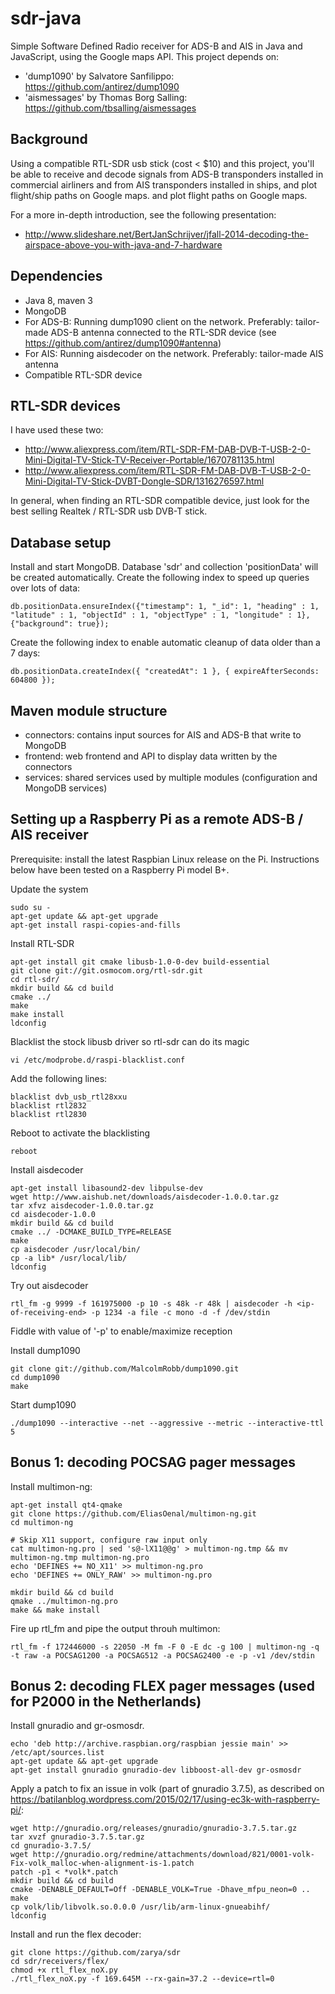 sdr-java
==================
Simple Software Defined Radio receiver for ADS-B and AIS in Java and JavaScript, using the Google maps API.
This project depends on:
* 'dump1090' by Salvatore Sanfilippo: https://github.com/antirez/dump1090
* 'aismessages' by Thomas Borg Salling: https://github.com/tbsalling/aismessages
 
Background
---
Using a compatible RTL-SDR usb stick (cost < $10) and this project, you'll be able to receive and decode signals 
from ADS-B transponders installed in commercial airliners and from AIS transponders installed in ships, and plot
flight/ship paths on Google maps.
 and plot flight paths on Google maps.

For a more in-depth introduction, see the following presentation:
* http://www.slideshare.net/BertJanSchrijver/jfall-2014-decoding-the-airspace-above-you-with-java-and-7-hardware

Dependencies
---
- Java 8, maven 3
- MongoDB
- For ADS-B: Running dump1090 client on the network. Preferably: tailor-made ADS-B antenna connected to the RTL-SDR device (see https://github.com/antirez/dump1090#antenna)
- For AIS: Running aisdecoder on the network. Preferably: tailor-made AIS antenna
- Compatible RTL-SDR device


RTL-SDR devices
---
I have used these two:
* http://www.aliexpress.com/item/RTL-SDR-FM-DAB-DVB-T-USB-2-0-Mini-Digital-TV-Stick-TV-Receiver-Portable/1670781135.html
* http://www.aliexpress.com/item/RTL-SDR-FM-DAB-DVB-T-USB-2-0-Mini-Digital-TV-Stick-DVBT-Dongle-SDR/1316276597.html

In general, when finding an RTL-SDR compatible device, just look for the best selling Realtek / RTL-SDR usb DVB-T stick.


Database setup
---
Install and start MongoDB. Database 'sdr' and collection 'positionData' will be created automatically.
Create the following index to speed up queries over lots of data:
```
db.positionData.ensureIndex({"timestamp": 1, "_id": 1, "heading" : 1, "latitude" : 1, "objectId" : 1, "objectType" : 1, "longitude" : 1}, {"background": true});
```
Create the following index to enable automatic cleanup of data older than a 7 days:
```
db.positionData.createIndex({ "createdAt": 1 }, { expireAfterSeconds: 604800 });
```

Maven module structure
---
* connectors: contains input sources for AIS and ADS-B that write to MongoDB
* frontend: web frontend and API to display data written by the connectors
* services: shared services used by multiple modules (configuration and MongoDB services)


Setting up a Raspberry Pi as a remote ADS-B / AIS receiver
---
Prerequisite: install the latest Raspbian Linux release on the Pi. 
Instructions below have been tested on a Raspberry Pi model B+.

Update the system
```
sudo su -
apt-get update && apt-get upgrade
apt-get install raspi-copies-and-fills
```

Install RTL-SDR
```
apt-get install git cmake libusb-1.0-0-dev build-essential
git clone git://git.osmocom.org/rtl-sdr.git
cd rtl-sdr/
mkdir build && cd build
cmake ../
make
make install
ldconfig
```

Blacklist the stock libusb driver so rtl-sdr can do its magic
```
vi /etc/modprobe.d/raspi-blacklist.conf
```

Add the following lines:
```
blacklist dvb_usb_rtl28xxu
blacklist rtl2832
blacklist rtl2830
```

Reboot to activate the blacklisting
```
reboot
```

Install aisdecoder
```
apt-get install libasound2-dev libpulse-dev
wget http://www.aishub.net/downloads/aisdecoder-1.0.0.tar.gz
tar xfvz aisdecoder-1.0.0.tar.gz
cd aisdecoder-1.0.0
mkdir build && cd build
cmake ../ -DCMAKE_BUILD_TYPE=RELEASE
make
cp aisdecoder /usr/local/bin/
cp -a lib* /usr/local/lib/
ldconfig
```

Try out aisdecoder
```
rtl_fm -g 9999 -f 161975000 -p 10 -s 48k -r 48k | aisdecoder -h <ip-of-receiving-end> -p 1234 -a file -c mono -d -f /dev/stdin
```

Fiddle with value of '-p' to enable/maximize reception


Install dump1090
```
git clone git://github.com/MalcolmRobb/dump1090.git
cd dump1090
make
```

Start dump1090
```
./dump1090 --interactive --net --aggressive --metric --interactive-ttl 5
```


Bonus 1: decoding POCSAG pager messages
---

Install multimon-ng:

```
apt-get install qt4-qmake
git clone https://github.com/EliasOenal/multimon-ng.git
cd multimon-ng

# Skip X11 support, configure raw input only
cat multimon-ng.pro | sed 's@-lX11@@g' > multimon-ng.tmp && mv multimon-ng.tmp multimon-ng.pro
echo 'DEFINES += NO_X11' >> multimon-ng.pro 
echo 'DEFINES += ONLY_RAW' >> multimon-ng.pro 

mkdir build && cd build
qmake ../multimon-ng.pro
make && make install
```

Fire up rtl_fm and pipe the output throuh multimon:
```
rtl_fm -f 172446000 -s 22050 -M fm -F 0 -E dc -g 100 | multimon-ng -q -t raw -a POCSAG1200 -a POCSAG512 -a POCSAG2400 -e -p -v1 /dev/stdin
```

Bonus 2: decoding FLEX pager messages (used for P2000 in the Netherlands)
---
Install gnuradio and gr-osmosdr. 

```
echo 'deb http://archive.raspbian.org/raspbian jessie main' >> /etc/apt/sources.list
apt-get update && apt-get upgrade
apt-get install gnuradio gnuradio-dev libboost-all-dev gr-osmosdr
```

Apply a patch to fix an issue in volk (part of gnuradio 3.7.5),
as described on https://batilanblog.wordpress.com/2015/02/17/using-ec3k-with-raspberry-pi/:

```
wget http://gnuradio.org/releases/gnuradio/gnuradio-3.7.5.tar.gz
tar xvzf gnuradio-3.7.5.tar.gz 
cd gnuradio-3.7.5/
wget http://gnuradio.org/redmine/attachments/download/821/0001-volk-Fix-volk_malloc-when-alignment-is-1.patch
patch -p1 < *volk*.patch
mkdir build && cd build
cmake -DENABLE_DEFAULT=Off -DENABLE_VOLK=True -Dhave_mfpu_neon=0 ..
make
cp volk/lib/libvolk.so.0.0.0 /usr/lib/arm-linux-gnueabihf/
ldconfig
```

Install and run the flex decoder:
```
git clone https://github.com/zarya/sdr
cd sdr/receivers/flex/
chmod +x rtl_flex_noX.py 
./rtl_flex_noX.py -f 169.645M --rx-gain=37.2 --device=rtl=0
```